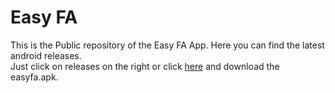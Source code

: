 # Easy FA

This is the Public repository of the Easy FA App. Here you can find the latest android releases.\
Just click on releases on the right or click [here](https://github.com/LasseMahnke/EasyFA-Public/releases/tag/1.2.3) and download the easyfa.apk.

